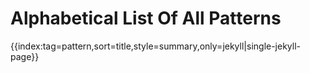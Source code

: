 # Alphabetical List Of All Patterns

{{index:tag=pattern,sort=title,style=summary,only=jekyll|single-jekyll-page}}

